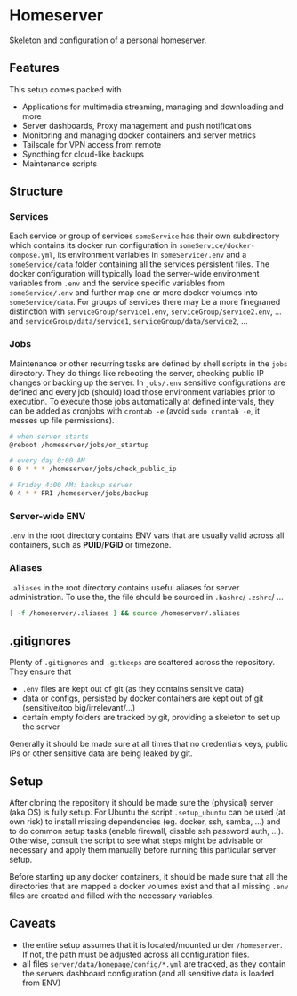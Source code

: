# Homeserver

Skeleton and configuration of a personal homeserver.

## Features
This setup comes packed with
- Applications for multimedia streaming, managing and downloading and more
- Server dashboards, Proxy management and push notifications
- Monitoring and managing docker containers and server metrics
- Tailscale for VPN access from remote
- Syncthing for cloud-like backups
- Maintenance scripts

## Structure

### Services
Each service or group of services `someService` has their own subdirectory which contains its docker run configuration in `someService/docker-compose.yml`, its environment variables in `someService/.env` and a `someService/data` folder containing all the services persistent files. The docker configuration will typically load the server-wide environment variables from `.env` and the service specific variables from `someService/.env` and further map one or more docker volumes into `someService/data`. For groups of services there may be a more finegraned distinction with `serviceGroup/service1.env`, `serviceGroup/service2.env`, ... and `serviceGroup/data/service1`, `serviceGroup/data/service2`, ...

### Jobs
Maintenance or other recurring tasks are defined by shell scripts in the `jobs` directory. They do things like rebooting the server, checking public IP changes or backing up the server. In `jobs/.env` sensitive configurations are defined and every job (should) load those environment variables prior to execution. To execute those jobs automatically at defined intervals, they can be added as cronjobs with `crontab -e` (avoid `sudo crontab -e`, it messes up file permissions).

```bash
# when server starts
@reboot /homeserver/jobs/on_startup

# every day 0:00 AM
0 0 * * * /homeserver/jobs/check_public_ip

# Friday 4:00 AM: backup server
0 4 * * FRI /homeserver/jobs/backup
```

### Server-wide ENV
`.env` in the root directory contains ENV vars that are usually valid across all containers, such as **PUID**/**PGID** or timezone.

### Aliases
`.aliases` in the root directory contains useful aliases for server administration. To use the, the file should be sourced in `.bashrc`/ `.zshrc`/ ...

```bash
[ -f /homeserver/.aliases ] && source /homeserver/.aliases
```
## .gitignores
Plenty of `.gitignores` and `.gitkeeps` are scattered across the repository. They ensure that

- `.env` files are kept out of git (as they contains sensitive data)
- data or configs, persisted by docker containers are kept out of git (sensitive/too big/irrelevant/...)
- certain empty folders are tracked by git, providing a skeleton to set up the server

Generally it should be made sure at all times that no credentials keys, public IPs or other sensitive data are being leaked by git.

## Setup
After cloning the repository it should be made sure the (physical) server (aka OS) is fully setup. For Ubuntu the script `.setup_ubuntu` can be used (at own risk) to install missing dependencies (eg. docker, ssh, samba, ...) and to do common setup tasks (enable firewall, disable ssh password auth, ...). Otherwise, consult the script to see what steps might be advisable or necessary and apply them manually before running this particular server setup.

Before starting up any docker containers, it should be made sure that all the directories that are mapped a docker volumes exist and that all missing `.env` files are created and filled with the necessary variables.

## Caveats
- the entire setup assumes that it is located/mounted under `/homeserver`. If not, the path must be adjusted across all configuration files.
- all files `server/data/homepage/config/*.yml` are tracked, as they contain the servers dashboard configuration (and all sensitive data is loaded from ENV)